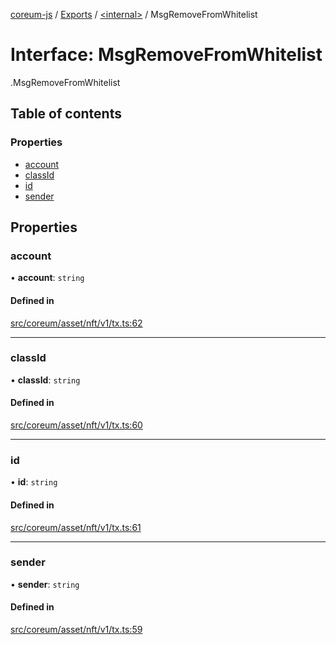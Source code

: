 [coreum-js](../README.md) / [Exports](../modules.md) / [<internal\>](../modules/internal_.md) / MsgRemoveFromWhitelist

# Interface: MsgRemoveFromWhitelist

[<internal>](../modules/internal_.md).MsgRemoveFromWhitelist

## Table of contents

### Properties

- [account](internal_.MsgRemoveFromWhitelist-1.md#account)
- [classId](internal_.MsgRemoveFromWhitelist-1.md#classid)
- [id](internal_.MsgRemoveFromWhitelist-1.md#id)
- [sender](internal_.MsgRemoveFromWhitelist-1.md#sender)

## Properties

### account

• **account**: `string`

#### Defined in

[src/coreum/asset/nft/v1/tx.ts:62](https://github.com/PyramydLabs/coreum-js/blob/75debec/src/coreum/asset/nft/v1/tx.ts#L62)

___

### classId

• **classId**: `string`

#### Defined in

[src/coreum/asset/nft/v1/tx.ts:60](https://github.com/PyramydLabs/coreum-js/blob/75debec/src/coreum/asset/nft/v1/tx.ts#L60)

___

### id

• **id**: `string`

#### Defined in

[src/coreum/asset/nft/v1/tx.ts:61](https://github.com/PyramydLabs/coreum-js/blob/75debec/src/coreum/asset/nft/v1/tx.ts#L61)

___

### sender

• **sender**: `string`

#### Defined in

[src/coreum/asset/nft/v1/tx.ts:59](https://github.com/PyramydLabs/coreum-js/blob/75debec/src/coreum/asset/nft/v1/tx.ts#L59)
